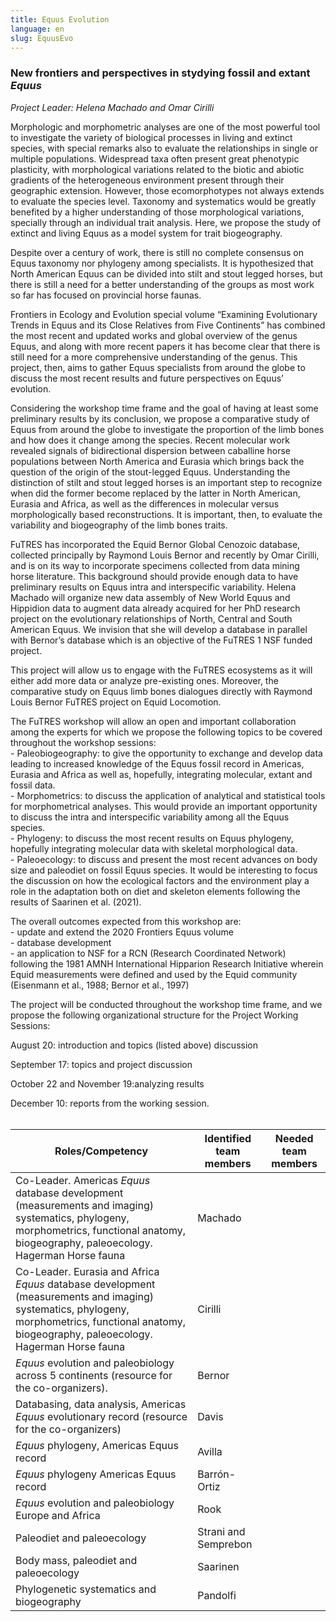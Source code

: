 ```yaml
---
title: Equus Evolution
language: en
slug: EquusEvo
---
```


<h3><b>New frontiers and perspectives in stydying fossil and extant <i>Equus</i></b></h3>
<i>Project Leader: Helena Machado and Omar Cirilli</i>

<br>
<p>
    <p>
    Morphologic and morphometric analyses are one of the most powerful tool to investigate the variety of biological processes in living and extinct species, with special remarks also to evaluate the relationships in single or multiple populations. Widespread taxa often present great phenotypic plasticity, with morphological variations related to the biotic and abiotic gradients of the heterogeneous environment present through their geographic extension. However, those ecomorphotypes not always extends to evaluate the species level. Taxonomy and systematics would be greatly benefited by a higher understanding of those morphological variations, specially through an individual trait analysis. Here, we propose the study of extinct and living Equus as a model system for trait biogeography.
<p>
    Despite over a century of work, there is still no complete consensus on Equus taxonomy nor phylogeny among specialists. It is hypothesized that North American Equus can be divided into stilt and stout legged horses, but there is still a need for a better understanding of the groups as most work so far has focused on provincial horse faunas. 
<p>
    Frontiers in Ecology and Evolution special volume “Examining Evolutionary Trends in Equus and its Close Relatives from Five Continents” has combined the most recent and updated works and global overview of the genus Equus, and along with more recent papers it has become clear that there is still need for a more comprehensive understanding of the genus. This project, then, aims to gather Equus specialists from around the globe to discuss the most recent results and future perspectives on Equus’ evolution.
<p>
    Considering the workshop time frame and the goal of having at least some preliminary results by its conclusion, we propose a comparative study of Equus from around the globe to investigate the proportion of the limb bones and how does it change among the species. Recent molecular work revealed signals of bidirectional dispersion between caballine horse populations between North America and Eurasia which brings back the question of the origin of the stout-legged Equus. Understanding the distinction of stilt and stout legged horses is an important step to recognize when did the former become replaced by the latter in North American, Eurasia and Africa, as well as the differences in molecular versus morphologically based reconstructions. It is important, then, to evaluate the variability and biogeography of the limb bones traits.
<p>
    FuTRES has incorporated the Equid Bernor Global Cenozoic database, collected principally by Raymond Louis Bernor and recently by Omar Cirilli, and is on its way to incorporate specimens collected from data mining horse literature. This background should provide enough data to have preliminary results on Equus intra and interspecific variability. Helena Machado will organize new data assembly of New World Equus and Hippidion data to augment data already acquired for her PhD research project on the evolutionary relationships of North, Central and South American Equus.  We invision that she will develop a database in parallel with Bernor’s database which is an objective of the FuTRES 1 NSF funded project.
<p>
    This project will allow us to engage with the FuTRES ecosystems as it will either add more data or analyze pre-existing ones. Moreover, the comparative study on Equus limb bones dialogues directly with Raymond Louis Bernor FuTRES project on Equid Locomotion. 
<p>
    The FuTRES workshop will allow an open and important collaboration among the experts for which we propose the following topics to be covered throughout the workshop sessions:
<br>
 - Paleobiogeography: to give the opportunity to exchange and develop data leading to increased knowledge of the Equus fossil record in Americas, Eurasia and Africa as well as, hopefully, integrating molecular, extant and fossil data.
<br>
    - Morphometrics: to discuss the application of analytical and statistical tools for morphometrical analyses. This would provide an important opportunity to discuss the intra and interspecific variability among all the Equus species.
<br>
    - Phylogeny: to discuss the most recent results on Equus phylogeny, hopefully integrating molecular data with skeletal morphological data.
<br>
    - Paleoecology: to discuss and present the most recent advances on body size and paleodiet on fossil Equus species. It would be interesting to focus the discussion on how the ecological factors and the environment play a role in the adaptation both on diet and skeleton elements following the results of Saarinen et al. (2021).
<p>
    The overall outcomes expected from this workshop are: 
<br>
- update and extend the 2020 Frontiers Equus volume
<br>
    - database development
<br>
    - an application to NSF for a RCN (Research Coordinated Network) following the 1981 AMNH International Hipparion Research Initiative wherein Equid measurements were defined and used by the Equid community (Eisenmann et al., 1988; Bernor et al., 1997)
<p>
    The project will be conducted throughout the workshop time frame, and we propose the following organizational structure for the Project Working Sessions: 
    <p>
        August 20: introduction and topics (listed above) discussion
    <p>
        September 17: topics and project discussion
    <p>
        October 22 and November 19:analyzing results
    <p>
        December 10: reports from the working session.
        
<br>
        <br>

Roles/Competency | Identified team members | Needed team members
------ | ------ | ------ 
Co-Leader. Americas <i>Equus</i> database development (measurements and imaging) systematics, phylogeny, morphometrics, functional anatomy, biogeography, paleoecology. Hagerman Horse fauna | Machado |
Co-Leader. Eurasia and Africa <i>Equus</i> database development (measurements and imaging) systematics, phylogeny, morphometrics, functional anatomy, biogeography, paleoecology. Hagerman Horse fauna | Cirilli |
<i>Equus</i> evolution and paleobiology across 5 continents (resource for the co-organizers). | Bernor |
Databasing, data analysis, Americas <i>Equus</i> evolutionary record (resource for the co-organizers) | Davis | 
<i>Equus</i> phylogeny, Americas Equus record | Avilla | 
<i>Equus</i> phylogeny Americas Equus record | Barrón-Ortiz | 
<i>Equus</i> evolution and paleobiology Europe and Africa | Rook |
Paleodiet and paleoecology | Strani and Semprebon | 
Body mass, paleodiet and paleoecology | Saarinen |
Phylogenetic systematics and biogeography | Pandolfi |
